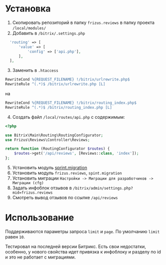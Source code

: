 # Установка
1. Скопировать репозиторий в папку `frizus.reviews` в папку проекта `/local/modules/`
2. Добавить в `/bitrix/.settings.php`
```php
  'routing' => [
      'value' => [
          'config' => ['api.php'],
      ],
  ],
```
3. Заменить в `.htaccess`
```apache
RewriteCond %{REQUEST_FILENAME} !/bitrix/urlrewrite.php$
RewriteRule ^(.*)$ /bitrix/urlrewrite.php [L]
```
на
```apache
RewriteCond %{REQUEST_FILENAME} !/bitrix/routing_index.php$
RewriteRule ^(.*)$ /bitrix/routing_index.php [L]
```
4. Создать файл `/local/routes/api.php` с содержимым:
```php
<?php

use Bitrix\Main\Routing\RoutingConfigurator;
use Frizus\Reviews\Controller\Reviews;

return function (RoutingConfigurator $routes) {
    $routes->get('/api/reviews', [Reviews::class, 'index']);
};
```
5. Установить модуль [sprint.migration](https://github.com/andreyryabin/sprint.migration)
6. Установить модуль `frizus.reviews`, `spint.migration`
7. Установить миграции `Настройки -> Миграции для разработчиков -> Миграции (cfg)`
8. Задать инфоблок отзывов в `/bitrix/admin/settings.php?mid=frizus.reviews`
9. Смотреть вывод отзывов по ссылке `/api/reviews`

# Использование
Поддерживаются параметры запроса `limit` и `page`. По умолчанию `limit` равен `10`.

Тестировал на последней версии Битрикс.
Есть свои недостатки, особенно, у нового свойства идет привязка к инфоблоку и разделу по id и это не работает с миграциями.
